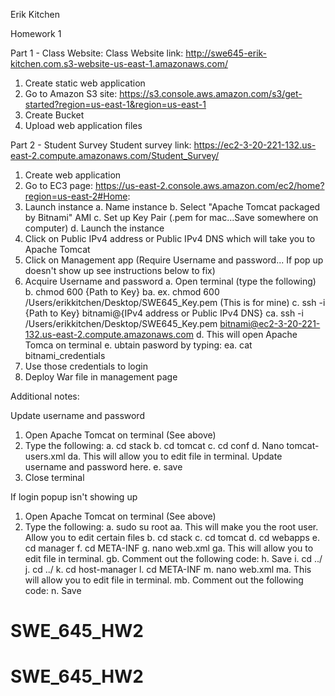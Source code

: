 Erik Kitchen

Homework 1 

Part 1 - Class Website:
Class Website link: http://swe645-erik-kitchen.com.s3-website-us-east-1.amazonaws.com/

1. Create static web application
2. Go to Amazon S3 site: https://s3.console.aws.amazon.com/s3/get-started?region=us-east-1&region=us-east-1
3. Create Bucket
4. Upload web application files

Part 2 - Student Survey
Student survey link: https://ec2-3-20-221-132.us-east-2.compute.amazonaws.com/Student_Survey/

1. Create web application
2. Go to EC3 page: https://us-east-2.console.aws.amazon.com/ec2/home?region=us-east-2#Home:
3. Launch instance
    a. Name instance
    b. Select "Apache Tomcat packaged by Bitnami" AMI
    c. Set up Key Pair (.pem for mac...Save somewhere on computer)
    d. Launch the instance
4. Click on Public IPv4 address or Public IPv4 DNS which will take you to Apache Tomcat
5. Click on Management app (Require Username and password... If pop up doesn't show up see instructions below to fix)
6. Acquire Username and password
    a. Open terminal (type the following)
    b. chmod 600 {Path to Key}
        ba. ex. chmod 600 /Users/erikkitchen/Desktop/SWE645_Key.pem (This is for mine)
    c. ssh -i  {Path to Key} bitnami@{IPv4 address or Public IPv4 DNS}
        ca.  ssh -i /Users/erikkitchen/Desktop/SWE645_Key.pem bitnami@ec2-3-20-221-132.us-east-2.compute.amazonaws.com
    d. This will open Apache Tomca on terminal
    e. ubtain pasword by typing:
        ea. cat bitnami_credentials
7. Use those credentials to login
8. Deploy War file in management page 




Additional notes:

Update username and password
1. Open Apache Tomcat on terminal (See above)
2. Type the following:
    a. cd stack
    b. cd tomcat
    c. cd conf
    d. Nano tomcat-users.xml
        da. This will allow you to edit file in terminal. Update username and password here.
    e. save
3. Close terminal



If login popup isn't showing up
1. Open Apache Tomcat on terminal (See above)
2. Type the following:
    a. sudo su root
        aa. This will make you the root user. Allow you to edit certain files
    b. cd stack
    c. cd tomcat
    d. cd webapps
    e. cd manager
    f. cd META-INF
    g. nano web.xml
        ga. This will allow you to edit file in terminal.
        gb. Comment out the following code:
            <Valve className="org.apache.catalina.valves.RemoteAddrValve"
            allow="127\.\d+\.\d+\.\d+|::1|0:0:0:0:0:0:0:1" />
    h. Save
    i. cd ../
    j. cd ../
    k. cd host-manager
    l. cd META-INF
    m. nano web.xml
        ma. This will allow you to edit file in terminal.
        mb. Comment out the following code:
            <Valve className="org.apache.catalina.valves.RemoteAddrValve"
            allow="127\.\d+\.\d+\.\d+|::1|0:0:0:0:0:0:0:1" />
    n. Save

        
            



# SWE_645_HW2
# SWE_645_HW2
